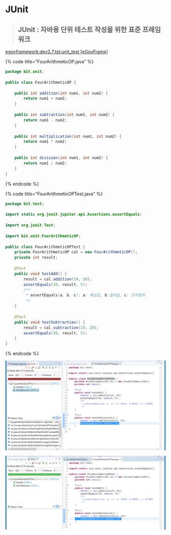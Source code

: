 # JUnit

> ## JUnit : 자바용 단위 테스트 작성을 위한 표준 프레임워크



[ egovframework:dev3.7:tst:unit\_test \[eGovFrame\]](https://www.egovframe.go.kr/wiki/doku.php?id=egovframework:dev3.7:tst:unit_test)

{% code title="FourArithmeticOP.java" %}
```java
package bit.unit;

public class FourArithmeticOP {

	public int addition(int num1, int num2) {
		return num1 + num2;
	}

	public int subtraction(int num1, int num2) {
		return num1 - num2;
	}

	public int multiplication(int num1, int num2) {
		return num1 * num2;
	}

	public int division(int num1, int num2) {
		return num1 / num2;
	}
}
```
{% endcode %}

{% code title="FourArithmeticOPTest.java" %}
```java
package bit.test;

import static org.junit.jupiter.api.Assertions.assertEquals;

import org.junit.Test;

import bit.unit.FourArithmeticOP;

public class FourArithmeticOPTest {
	private FourArithmeticOP cal = new FourArithmeticOP();
	private int result;

	@Test
	public void testAdd() {
		result = cal.addition(10, 20);
		assertEquals(30, result, 5);
		/**
		 * assertEquals(a, b, c); a: 예상값, b:결과값, c: 오차범위
		 */
	}

	@Test
	public void testSubtraction() {
		result = cal.subtraction(10, 20);
		assertEquals(30, result, 5);
	}
}

```
{% endcode %}

![](../.gitbook/assets/assert-partial-failure.png)

![](../.gitbook/assets/assert-success.png)

>

